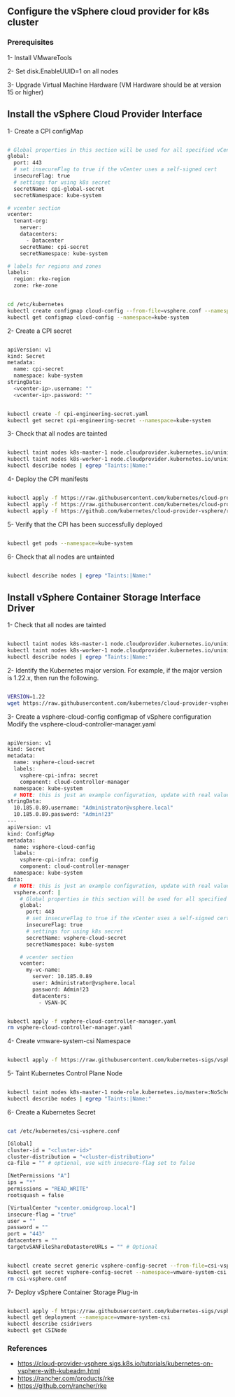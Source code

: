 ## Configure the vSphere cloud provider for k8s cluster




### Prerequisites

1- Install VMwareTools

2- Set disk.EnableUUID=1 on all nodes

3- Upgrade Virtual Machine Hardware
   (VM Hardware should be at version 15 or higher)



## Install the vSphere Cloud Provider Interface


1- Create a CPI configMap


```bash

# Global properties in this section will be used for all specified vCenters unless overriden in VirtualCenter section.
global:
  port: 443
  # set insecureFlag to true if the vCenter uses a self-signed cert
  insecureFlag: true
  # settings for using k8s secret
  secretName: cpi-global-secret
  secretNamespace: kube-system

# vcenter section
vcenter:
  tenant-org:
    server: 
    datacenters:
      - Datacenter
    secretName: cpi-secret
    secretNamespace: kube-system

# labels for regions and zones
labels:
  region: rke-region
  zone: rke-zone

```



```bash

cd /etc/kubernetes
kubectl create configmap cloud-config --from-file=vsphere.conf --namespace=kube-system
kubectl get configmap cloud-config --namespace=kube-system

```

2- Create a CPI secret


```bash

apiVersion: v1
kind: Secret
metadata:
  name: cpi-secret
  namespace: kube-system
stringData:
  <vcenter-ip>.username: ""
  <vcenter-ip>.password: ""

```


```bash

kubectl create -f cpi-engineering-secret.yaml
kubectl get secret cpi-engineering-secret --namespace=kube-system

```

3- Check that all nodes are tainted

```bash

kubectl taint nodes k8s-master-1 node.cloudprovider.kubernetes.io/uninitialized=true:NoSchedule
kubectl taint nodes k8s-worker-1 node.cloudprovider.kubernetes.io/uninitialized=true:NoSchedule
kubectl describe nodes | egrep "Taints:|Name:"

```


4- Deploy the CPI manifests

```bash

kubectl apply -f https://raw.githubusercontent.com/kubernetes/cloud-provider-vsphere/master/manifests/controller-manager/cloud-controller-manager-roles.yaml
kubectl apply -f https://raw.githubusercontent.com/kubernetes/cloud-provider-vsphere/master/manifests/controller-manager/cloud-controller-manager-role-bindings.yaml
kubectl apply -f https://github.com/kubernetes/cloud-provider-vsphere/raw/master/manifests/controller-manager/vsphere-cloud-controller-manager-ds.yaml

```


5- Verify that the CPI has been successfully deployed

```bash

kubectl get pods --namespace=kube-system

```


6- Check that all nodes are untainted

```bash

kubectl describe nodes | egrep "Taints:|Name:"

```

## Install vSphere Container Storage Interface Driver


1- Check that all nodes are tainted


```bash

kubectl taint nodes k8s-master-1 node.cloudprovider.kubernetes.io/uninitialized=true:NoSchedule
kubectl taint nodes k8s-worker-1 node.cloudprovider.kubernetes.io/uninitialized=true:NoSchedule
kubectl describe nodes | egrep "Taints:|Name:"

```


2- Identify the Kubernetes major version. For example, if the major version is 1.22.x, then run the following.


```bash

VERSION=1.22
wget https://raw.githubusercontent.com/kubernetes/cloud-provider-vsphere/release-$VERSION/releases/v$VERSION/vsphere-cloud-controller-manager.yaml

```

3- Create a vsphere-cloud-config configmap of vSphere configuration
    Modify the vsphere-cloud-controller-manager.yaml


```bash

apiVersion: v1
kind: Secret
metadata:
  name: vsphere-cloud-secret
  labels:
    vsphere-cpi-infra: secret
    component: cloud-controller-manager
  namespace: kube-system
  # NOTE: this is just an example configuration, update with real values based on your environment
stringData:
  10.185.0.89.username: "Administrator@vsphere.local"
  10.185.0.89.password: "Admin!23"
---
apiVersion: v1
kind: ConfigMap
metadata:
  name: vsphere-cloud-config
  labels:
    vsphere-cpi-infra: config
    component: cloud-controller-manager
  namespace: kube-system
data:
  # NOTE: this is just an example configuration, update with real values based on your environment
  vsphere.conf: |
    # Global properties in this section will be used for all specified vCenters unless overriden in VirtualCenter section.
    global:
      port: 443
      # set insecureFlag to true if the vCenter uses a self-signed cert
      insecureFlag: true
      # settings for using k8s secret
      secretName: vsphere-cloud-secret
      secretNamespace: kube-system

    # vcenter section
    vcenter:
      my-vc-name:
        server: 10.185.0.89
        user: Administrator@vsphere.local
        password: Admin!23
        datacenters:
          - VSAN-DC 


kubectl apply -f vsphere-cloud-controller-manager.yaml
rm vsphere-cloud-controller-manager.yaml

```

4- Create vmware-system-csi Namespace


```bash

kubectl apply -f https://raw.githubusercontent.com/kubernetes-sigs/vsphere-csi-driver/v2.5.1/manifests/vanilla/namespace.yaml

```

5- Taint Kubernetes Control Plane Node


```bash

kubectl taint nodes k8s-master-1 node-role.kubernetes.io/master=:NoSchedule
kubectl describe nodes | egrep "Taints:|Name:"

```


6- Create a Kubernetes Secret


```bash

cat /etc/kubernetes/csi-vsphere.conf

[Global]
cluster-id = "<cluster-id>"
cluster-distribution = "<cluster-distribution>"
ca-file = "" # optional, use with insecure-flag set to false

[NetPermissions "A"]
ips = "*"
permissions = "READ_WRITE"
rootsquash = false

[VirtualCenter "vcenter.omidgroup.local"]
insecure-flag = "true"
user = ""
password = ""
port = "443"
datacenters = ""
targetvSANFileShareDatastoreURLs = "" # Optional


kubectl create secret generic vsphere-config-secret --from-file=csi-vsphere.conf --namespace=vmware-system-csi
kubectl get secret vsphere-config-secret --namespace=vmware-system-csi
rm csi-vsphere.conf

```


7- Deploy vSphere Container Storage Plug-in



```bash

kubectl apply -f https://raw.githubusercontent.com/kubernetes-sigs/vsphere-csi-driver/v2.5.1/manifests/vanilla/vsphere-csi-driver.yaml
kubectl get deployment --namespace=vmware-system-csi
kubectl describe csidrivers
kubectl get CSINode

```



### References

- https://cloud-provider-vsphere.sigs.k8s.io/tutorials/kubernetes-on-vsphere-with-kubeadm.html
- https://rancher.com/products/rke
- https://github.com/rancher/rke
